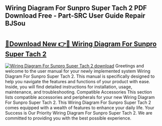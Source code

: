 ## Wiring Diagram For Sunpro Super Tach 2 PDF Download Free - Part-SRC User Guide Repair BJSou

# <h2><a href="http://dfkg0jl.blite.top/?on=Wiring+Diagram+For+Sunpro+Super+Tach+2">🔗Download New 👉🔴 Wiring Diagram For Sunpro Super Tach 2</a></h2>

[![Wiring Diagram For Sunpro Super Tach 2 download](https://i.imgur.com/lujVjoI.png)](http://dfkg0jl.blite.top/?on=Wiring+Diagram+For+Sunpro+Super+Tach+2)
Greetings and welcome to the user manual for your newly implemented system Wiring Diagram For Sunpro Super Tach 2. This manual is specifically designed to help you navigate the features and functions of your product with ease. Inside, you will find detailed instructions for installation, usage, maintenance, and troubleshooting. Compatible Accessories This section lists compatible accessories and peripherals for your new Wiring Diagram For Sunpro Super Tach 2. This Wiring Diagram For Sunpro Super Tach 2 comes equipped with a wealth of features to enhance your daily life. Your Success is Our Priority Wiring Diagram For Sunpro Super Tach 2. We are committed to providing you with the best possible experience.
